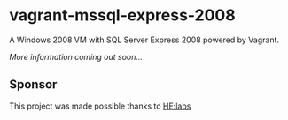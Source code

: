 # vagrant-mssql-express-2008

A Windows 2008 VM with SQL Server Express 2008 powered by Vagrant.

_More information coming out soon..._

## Sponsor

This project was made possible thanks to [HE:labs](http://helabs.com.br/en)
